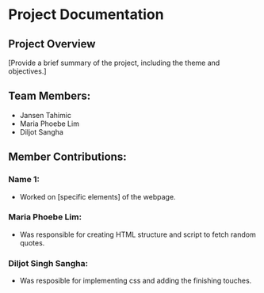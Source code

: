 # Project Documentation

## Project Overview

[Provide a brief summary of the project, including the theme and objectives.]

## Team Members:

-   Jansen Tahimic
-   Maria Phoebe Lim
-   Diljot Sangha

## Member Contributions:

### Name 1:

-   Worked on [specific elements] of the webpage.

### Maria Phoebe Lim:

-   Was responsible for creating HTML structure and script to fetch random quotes.

### Diljot Singh Sangha:

-   Was resposible for implementing css and adding the finishing touches.